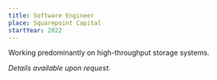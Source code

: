 ```yaml
---
title: Software Engineer
place: Squarepoint Capital
startYear: 2022
---
```


Working predominantly on high-throughput storage systems.

<em>Details available upon request.</em>
